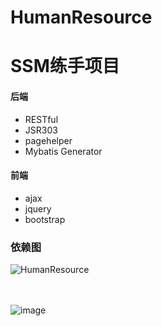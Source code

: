# HumanResource
 
 # SSM练手项目
 
 #### 后端
* RESTful
* JSR303
* pagehelper
* Mybatis Generator

#### 前端
* ajax
* jquery
* bootstrap

### 依赖图
![HumanResource](https://user-images.githubusercontent.com/79641956/151708448-a3703968-8489-430c-b103-a82f5d374a15.png)

<br><br>
![image](https://user-images.githubusercontent.com/79641956/151708719-1b003387-e908-41e1-af48-3752804656b5.png)
